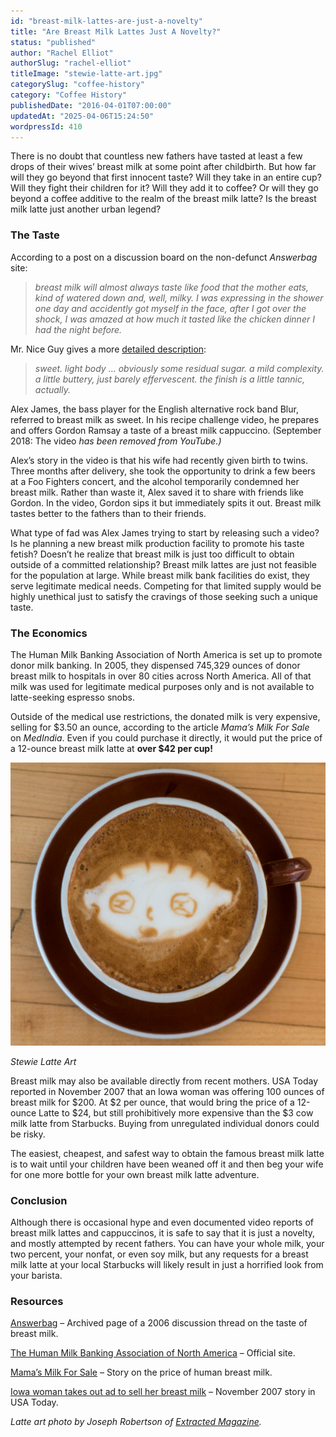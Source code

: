 ```yaml
---
id: "breast-milk-lattes-are-just-a-novelty"
title: "Are Breast Milk Lattes Just A Novelty?"
status: "published"
author: "Rachel Elliot"
authorSlug: "rachel-elliot"
titleImage: "stewie-latte-art.jpg"
categorySlug: "coffee-history"
category: "Coffee History"
publishedDate: "2016-04-01T07:00:00"
updatedAt: "2025-04-06T15:24:50"
wordpressId: 410
---
```


There is no doubt that countless new fathers have tasted at least a few drops of their wives’ breast milk at some point after childbirth. But how far will they go beyond that first innocent taste? Will they take in an entire cup? Will they fight their children for it? Will they add it to coffee? Or will they go beyond a coffee additive to the realm of the breast milk latte? Is the breast milk latte just another urban legend?

### The Taste

According to a post on a discussion board on the non-defunct *Answerbag* site:

> *breast milk will almost always taste like food that the mother eats, kind of watered down and, well, milky. I was expressing in the shower one day and accidently got myself in the face, after I got over the shock, I was amazed at how much it tasted like the chicken dinner I had the night before.*

Mr. Nice Guy gives a more [detailed description](http://bonnehomme.blogspot.com/2005/06/things-i-do-while-wife-and-kid-are.html):

> *sweet. light body … obviously some residual sugar. a mild complexity. a little buttery, just barely effervescent. the finish is a little tannic, actually.*

Alex James, the bass player for the English alternative rock band Blur, referred to breast milk as sweet. In his recipe challenge video, he prepares and offers Gordon Ramsay a taste of a breast milk cappuccino. (September 2018: The video *has been removed from YouTube.)*

Alex’s story in the video is that his wife had recently given birth to twins. Three months after delivery, she took the opportunity to drink a few beers at a Foo Fighters concert, and the alcohol temporarily condemned her breast milk. Rather than waste it, Alex saved it to share with friends like Gordon. In the video, Gordon sips it but immediately spits it out. Breast milk tastes better to the fathers than to their friends.

What type of fad was Alex James trying to start by releasing such a video? Is he planning a new breast milk production facility to promote his taste fetish? Doesn’t he realize that breast milk is just too difficult to obtain outside of a committed relationship? Breast milk lattes are just not feasible for the population at large. While breast milk bank facilities do exist, they serve legitimate medical needs. Competing for that limited supply would be highly unethical just to satisfy the cravings of those seeking such a unique taste.

### The Economics

The Human Milk Banking Association of North America is set up to promote donor milk banking. In 2005, they dispensed 745,329 ounces of donor breast milk to hospitals in over 80 cities across North America. All of that milk was used for legitimate medical purposes only and is not available to latte-seeking espresso snobs.

Outside of the medical use restrictions, the donated milk is very expensive, selling for $3.50 an ounce, according to the article *Mama’s Milk For Sale* on *MedIndia*. Even if you could purchase it directly, it would put the price of a 12-ounce breast milk latte at **over $42 per cup!**

![stewie-latte-art](stewie-latte-art.jpg)

*Stewie Latte Art*

Breast milk may also be available directly from recent mothers. USA Today reported in November 2007 that an Iowa woman was offering 100 ounces of breast milk for $200. At $2 per ounce, that would bring the price of a 12-ounce Latte to $24, but still prohibitively more expensive than the $3 cow milk latte from Starbucks. Buying from unregulated individual donors could be risky.

The easiest, cheapest, and safest way to obtain the famous breast milk latte is to wait until your children have been weaned off it and then beg your wife for one more bottle for your own breast milk latte adventure.

### Conclusion

Although there is occasional hype and even documented video reports of breast milk lattes and cappuccinos, it is safe to say that it is just a novelty, and mostly attempted by recent fathers. You can have your whole milk, your two percent, your nonfat, or even soy milk, but any requests for a breast milk latte at your local Starbucks will likely result in just a horrified look from your barista.

### Resources

[Answerbag](http://web.archive.org/web/20130902081033/http://www.answerbag.com/q_view/73253) – Archived page of a 2006 discussion thread on the taste of breast milk.

[The Human Milk Banking Association of North America](https://www.hmbana.org/) – Official site.

[Mama’s Milk For Sale](https://www.medindia.net/news/mamas-milk-on-sale-8838-1.htm) – Story on the price of human breast milk.

[Iowa woman takes out ad to sell her breast milk](http://web.archive.org/web/20161112015337/http://usatoday30.usatoday.com/news/offbeat/2007-11-04-breastmilk-sale_N.htm) – November 2007 story in USA Today.

*Latte art photo by Joseph Robertson of [Extracted Magazine](http://ineedcoffee.com/go/coffeeloversmagazine/).*